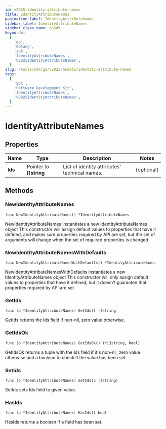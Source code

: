 ```yaml
---
id: v2025-identity-attribute-names
title: IdentityAttributeNames
pagination_label: IdentityAttributeNames
sidebar_label: IdentityAttributeNames
sidebar_class_name: gosdk
keywords:
  [
    'go',
    'Golang',
    'sdk',
    'IdentityAttributeNames',
    'V2025IdentityAttributeNames',
  ]
slug: /tools/sdk/go/v2025/models/identity-attribute-names
tags:
  [
    'SDK',
    'Software Development Kit',
    'IdentityAttributeNames',
    'V2025IdentityAttributeNames',
  ]
---
```


# IdentityAttributeNames

## Properties

| Name | Type | Description | Notes |
| --- | --- | --- | --- |
| **Ids** | Pointer to **[]string** | List of identity attributes' technical names. | [optional] |

## Methods

### NewIdentityAttributeNames

`func NewIdentityAttributeNames() *IdentityAttributeNames`

NewIdentityAttributeNames instantiates a new IdentityAttributeNames object This constructor will assign default values to properties that have it defined, and makes sure properties required by API are set, but the set of arguments will change when the set of required properties is changed

### NewIdentityAttributeNamesWithDefaults

`func NewIdentityAttributeNamesWithDefaults() *IdentityAttributeNames`

NewIdentityAttributeNamesWithDefaults instantiates a new IdentityAttributeNames object This constructor will only assign default values to properties that have it defined, but it doesn't guarantee that properties required by API are set

### GetIds

`func (o *IdentityAttributeNames) GetIds() []string`

GetIds returns the Ids field if non-nil, zero value otherwise.

### GetIdsOk

`func (o *IdentityAttributeNames) GetIdsOk() (*[]string, bool)`

GetIdsOk returns a tuple with the Ids field if it's non-nil, zero value otherwise and a boolean to check if the value has been set.

### SetIds

`func (o *IdentityAttributeNames) SetIds(v []string)`

SetIds sets Ids field to given value.

### HasIds

`func (o *IdentityAttributeNames) HasIds() bool`

HasIds returns a boolean if a field has been set.
